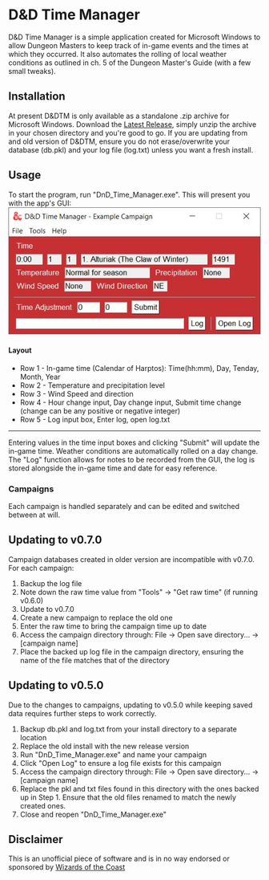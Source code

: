 # D&D Time Manager
D&D Time Manager is a simple application created for Microsoft Windows to allow Dungeon Masters to keep track of in-game events and the times at which they occurred. It also automates the rolling of local weather conditions as outlined in ch. 5 of the Dungeon Master's Guide (with a few small tweaks).

## Installation
At present D&DTM is only available as a standalone .zip archive for Microsoft Windows. Download the [Latest Release](https://github.com/JP-Carr/DnD_Time_Manager/releases/latest), simply unzip the archive in your chosen directory and you're good to go. If you are updating from and old version of D&DTM, ensure you do not erase/overwrite your database (db.pkl) and your log file (log.txt) unless you want a fresh install.

## Usage
To start the program, run "DnD_Time_Manager.exe". This will present you with the app's GUI:
![GUI_v0.5.0](https://github.com/JP-Carr/DnD_Time_Manager/blob/media/Images/GUI/v0.7.0/GUI_0.7.0_Default.JPG)
#### Layout
* Row 1 - In-game time (Calendar of Harptos): Time(hh:mm), Day, Tenday, Month, Year
* Row 2 - Temperature and precipitation level
* Row 3 - Wind Speed and direction
* Row 4 - Hour change input, Day change input, Submit time change (change can be any positive or negative integer)
* Row 5 - Log input box, Enter log, open log.txt
-----------------------------------
Entering values in the time input boxes and clicking "Submit" will update the in-game time. Weather conditions are automatically rolled on a day change.
The "Log" function allows for notes to be recorded from the GUI, the log is stored alongside the in-game time and date for easy reference.

### Campaigns
Each campaign is handled separately and can be edited and switched between at will. 

## Updating to v0.7.0
Campaign databases created in older version are incompatible with v0.7.0.
For each campaign:
1. Backup the log file 
2. Note down the raw time value from "Tools" → "Get raw time" (if running v0.6.0)
3. Update to v0.7.0
4. Create a new campaign to replace the old one
5. Enter the raw time to bring the campaign time up to date
6. Access the campaign directory through: File → Open save directory... → [campaign name]
7. Place the backed up log file in the campaign directory, ensuring the name of the file matches that of the directory

## Updating to v0.5.0
Due to the changes to campaigns, updating to v0.5.0 while keeping saved data requires further steps to work correctly.
1. Backup db.pkl and log.txt from your install directory to a separate location
2. Replace the old install with the new release version
3. Run "DnD_Time_Manager.exe" and name your campaign
4. Click "Open Log" to ensure a log file exists for this campaign
5. Access the campaign directory through: File → Open save directory... → [campaign name]
6. Replace the pkl and txt files found in this directory with the ones backed up in Step 1. Ensure that the old files renamed to match the newly created ones.
7. Close and reopen "DnD_Time_Manager.exe"

## Disclaimer
This is an unofficial piece of software and is in no way endorsed or sponsored by [Wizards of the Coast](https://company.wizards.com/)
